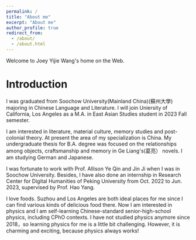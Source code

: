 ```yaml
---
permalink: /
title: "About me"
excerpt: "About me"
author_profile: true
redirect_from: 
  - /about/
  - /about.html
---
```


Welcome to Joey Yijie Wang's home on the Web.

Introduction 
======
I was graduated from Soochow University(Mainland China)(蘇州大學) majoring in Chinese Language and Literature. I will join Uniersity of California, Los Angeles as a M.A. in East Asian Studies student in 2023 Fall semester.

I am interested in literature, material culture, memory studies and post-colonial theory. At present the area of my specialization is China. My undergraduate thesis for B.A. degree was focused on the relationships among objects, craftsmanship and memory in Ge Liang's(葛亮） novels. I am studying German and Japanese. 
  
I was fortunate to work with Prof. Allison Ye Qin and Jin Ji when I was in Soochow University. Besides, I have also done an internship in Research Center for Digital Humanities of Peking University from Oct. 2022 to Jun. 2023, supervised by Prof. Hao Yang. 

I love foods. Suzhou and Los Angeles are both ideal places for me since I can find various kinds of delicious food there. Now I am interested in physics and I am self-learning Chinese-standard senior-high-school physics, including CPhO contexts. I have not studied physics anymore since 2018，so learning physics for me is a little bit challenging. However, it is charming and exciting, because physics always works!

